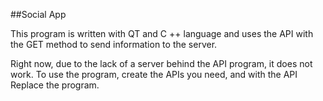 ##Social App

This program is written with QT and C ++ language and uses the API with the GET method to send information to the server.

Right now, due to the lack of a server behind the API program, it does not work. To use the program, create the APIs you need, and with the API Replace the program.
